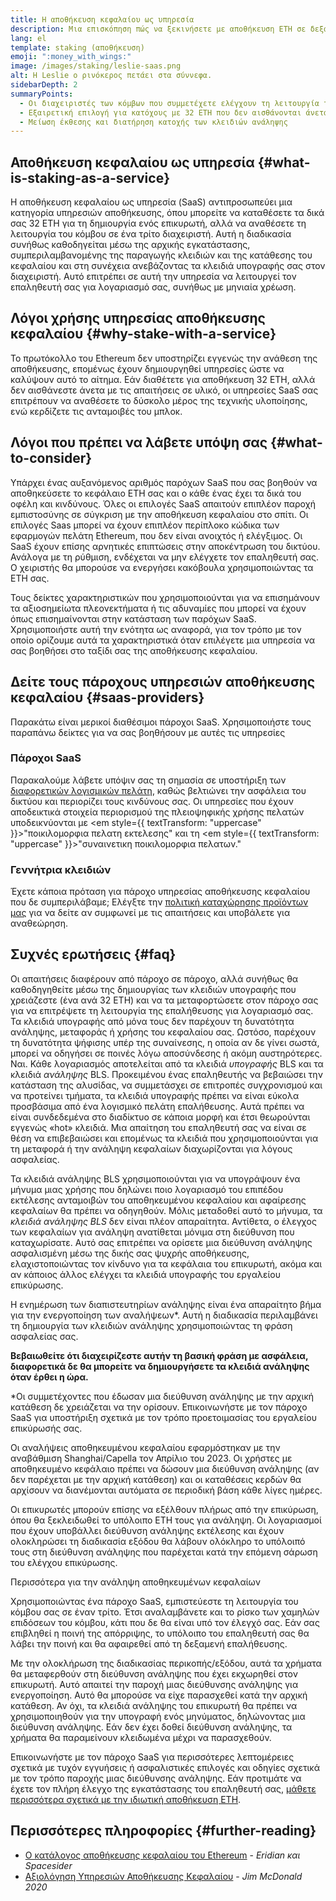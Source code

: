```yaml
---
title: Η αποθήκευση κεφαλαίου ως υπηρεσία
description: Μια επισκόπηση πώς να ξεκινήσετε με αποθήκευση ETH σε δεξαμενή
lang: el
template: staking (αποθήκευση)
emoji: ":money_with_wings:"
image: /images/staking/leslie-saas.png
alt: Η Leslie ο ρινόκερος πετάει στα σύννεφα.
sidebarDepth: 2
summaryPoints:
  - Οι διαχειριστές των κόμβων που συμμετέχετε ελέγχουν τη λειτουργία του λογισμικού σας επαλήθευσης
  - Εξαιρετική επιλογή για κατόχους με 32 ETH που δεν αισθάνονται άνετα με την τεχνική πολυπλοκότητα της λειτουργίας ενός κόμβου
  - Μείωση έκθεσης και διατήρηση κατοχής των κλειδιών ανάληψης
---
```


## Αποθήκευση κεφαλαίου ως υπηρεσία {#what-is-staking-as-a-service}

Η αποθήκευση κεφαλαίου ως υπηρεσία (SaaS) αντιπροσωπεύει μια κατηγορία υπηρεσιών αποθήκευσης, όπου μπορείτε να καταθέσετε τα δικά σας 32 ETH για τη δημιουργία ενός επικυρωτή, αλλά να αναθέσετε τη λειτουργία του κόμβου σε ένα τρίτο διαχειριστή. Αυτή η διαδικασία συνήθως καθοδηγείται μέσω της αρχικής εγκατάστασης, συμπεριλαμβανομένης της παραγωγής κλειδιών και της κατάθεσης του κεφαλαίου και στη συνέχεια ανεβάζοντας τα κλειδιά υπογραφής σας στον διαχειριστή. Αυτό επιτρέπει σε αυτή την υπηρεσία να λειτουργεί τον επαληθευτή σας για λογαριασμό σας, συνήθως με μηνιαία χρέωση.

## Λόγοι χρήσης υπηρεσίας αποθήκευσης κεφαλαίου {#why-stake-with-a-service}

Το πρωτόκολλο του Ethereum δεν υποστηρίζει εγγενώς την ανάθεση της αποθήκευσης, επομένως έχουν δημιουργηθεί υπηρεσίες ώστε να καλύψουν αυτό το αίτημα. Εάν διαθέτετε για αποθήκευση 32 ETH, αλλά δεν αισθάνεστε άνετα με τις απαιτήσεις σε υλικό, οι υπηρεσίες SaaS σας επιτρέπουν να αναθέσετε το δύσκολο μέρος της τεχνικής υλοποίησης, ενώ κερδίζετε τις ανταμοιβές του μπλοκ.

<CardGrid>
  <Card title="Ο επαληθευτής σας" emoji=":desktop_computer:" description="Deposit your own 32 ETH to activate your own set of signing keys that will participate in Ethereum consensus. Monitor your progress with dashboards to watch those ETH rewards accumulate." />
  <Card title="Εύκολη έναρξη" emoji="🏁" description="Forget about hardware specs, setup, node maintenance and upgrades. SaaS providers let you outsource the hard part by uploading your own signing credentials, allowing them to run a validator on your behalf, for a small cost." />
  <Card title="Περιορίστε τον κίνδυνο" emoji=":shield:" description="In many cases users do not have to give up access to the keys that enable withdrawing or transferring staked funds. These are different from the signing keys, and can be stored separately to limit (but not eliminate) your risk as a staker." />
</CardGrid>

<StakingComparison page="saas" />

## Λόγοι που πρέπει να λάβετε υπόψη σας {#what-to-consider}

Υπάρχει ένας αυξανόμενος αριθμός παρόχων SaaS που σας βοηθούν να αποθηκεύσετε το κεφάλαιο ETH σας και ο κάθε ένας έχει τα δικά του οφέλη και κινδύνους. Όλες οι επιλογές SaaS απαιτούν επιπλέον παροχή εμπιστοσύνης σε σύγκριση με την αποθήκευση κεφαλαίου στο σπίτι. Οι επιλογές Saas μπορεί να έχουν επιπλέον περίπλοκο κώδικα των εφαρμογών πελάτη Ethereum, που δεν είναι ανοιχτός ή ελέγξιμος. Οι SaaS έχουν επίσης αρνητικές επιπτώσεις στην αποκέντρωση του δικτύου. Ανάλογα με τη ρύθμιση, ενδέχεται να μην ελέγχετε τον επαληθευτή σας. Ο χειριστής θα μπορούσε να ενεργήσει κακόβουλα χρησιμοποιώντας τα ETH σας.

Τους δείκτες χαρακτηριστικών που χρησιμοποιούνται για να επισημάνουν τα αξιοσημείωτα πλεονεκτήματα ή τις αδυναμίες που μπορεί να έχουν όπως επισημαίνονται στην κατάσταση των παρόχων SaaS. Χρησιμοποιήστε αυτή την ενότητα ως αναφορά, για τον τρόπο με τον οποίο ορίζουμε αυτά τα χαρακτηριστικά όταν επιλέγετε μια υπηρεσία να σας βοηθήσει στο ταξίδι σας της αποθήκευσης κεφαλαίου.

<StakingConsiderations page="saas" />

## Δείτε τους πάροχους υπηρεσιών αποθήκευσης κεφαλαίου {#saas-providers}

Παρακάτω είναι μερικοί διαθέσιμοι πάροχοι SaaS. Χρησιμοποιήστε τους παραπάνω δείκτες για να σας βοηθήσουν με αυτές τις υπηρεσίες

<ProductDisclaimer />

### Πάροχοι SaaS

<StakingProductsCardGrid category="saas" />

Παρακαλούμε λάβετε υπόψιν σας τη σημασία σε υποστήριξη των [διαφορετικών λογισμικών πελάτη](/developers/docs/nodes-and-clients/client-diversity/), καθώς βελτιώνει την ασφάλεια του δικτύου και περιορίζει τους κινδύνους σας. Οι υπηρεσίες που έχουν αποδεικτικά στοιχεία περιορισμού της πλειοψηφικής χρήσης πελατών υποδεικνύονται με <em style={{ textTransform: "uppercase" }}>"ποικιλομορφια πελατη εκτελεσης"</em> και τη <em style={{ textTransform: "uppercase" }}>"συναινετικη ποικιλομορφια πελατων."</em>

### Γεννήτρια κλειδιών

<StakingProductsCardGrid category="keyGen" />

Έχετε κάποια πρόταση για πάροχο υπηρεσίας αποθήκευσης κεφαλαίου που δε συμπεριλάβαμε; Ελέγξτε την [πολιτική καταχώρησης προϊόντων μας](/contributing/adding-staking-products/) για να δείτε αν συμφωνεί με τις απαιτήσεις και υποβάλετε για αναθεώρηση.

## Συχνές ερωτήσεις {#faq}

<ExpandableCard title="Ποιος κρατάει τα κλειδιά μου;" eventCategory="SaasStaking" eventName="clicked who holds my keys">
Οι απαιτήσεις διαφέρουν από πάροχο σε πάροχο, αλλά συνήθως θα καθοδηγηθείτε μέσω της δημιουργίας των κλειδιών υπογραφής που χρειάζεστε (ένα ανά 32 ETH) και να τα μεταφορτώσετε στον πάροχο σας για να επιτρέψετε τη λειτουργία της επαλήθευσης για λογαριασμό σας. Τα κλειδιά υπογραφής από μόνα τους δεν παρέχουν τη δυνατότητα ανάληψης, μεταφοράς ή χρήσης του κεφαλαίου σας. Ωστόσο, παρέχουν τη δυνατότητα ψήφισης υπέρ της συναίνεσης, η οποία αν δε γίνει σωστά, μπορεί να οδηγήσει σε ποινές λόγω αποσύνδεσης ή ακόμη αυστηρότερες.
</ExpandableCard>

<ExpandableCard title="Υπάρχουν δύο σετ κλειδιών;" eventCategory="SaasStaking" eventName="clicked so there are two sets of keys">
Ναι. Κάθε λογαριασμός αποτελείται από τα κλειδιά <em>υπογραφής</em> BLS και τα κλειδιά <em>ανάληψης</em> BLS. Προκειμένου ένας επαληθευτής να βεβαιώσει την κατάσταση της αλυσίδας, να συμμετάσχει σε επιτροπές συγχρονισμού και να προτείνει τμήματα, τα κλειδιά υπογραφής πρέπει να είναι εύκολα προσβάσιμα από ένα λογισμικό πελάτη επαλήθευσης. Αυτά πρέπει να είναι συνδεδεμένα στο διαδίκτυο σε κάποια μορφή και έτσι θεωρούνται εγγενώς «hot» κλειδιά. Μια απαίτηση του επαληθευτή σας να είναι σε θέση να επιβεβαιώσει και επομένως τα κλειδιά που χρησιμοποιούνται για τη μεταφορά ή την ανάληψη κεφαλαίων διαχωρίζονται για λόγους ασφαλείας.

Τα κλειδιά ανάληψης BLS χρησιμοποιούνται για να υπογράψουν ένα μήνυμα μιας χρήσης που δηλώνει ποιο λογαριασμό του επιπέδου εκτέλεσης ανταμοιβών του αποθηκευμένου κεφαλαίου και αφαίρεσης κεφαλαίων θα πρέπει να οδηγηθούν. Μόλις μεταδοθεί αυτό το μήνυμα, τα <em>κλειδιά ανάληψης BLS</em> δεν είναι πλέον απαραίτητα. Αντίθετα, ο έλεγχος των κεφαλαίων για ανάληψη ανατίθεται μόνιμα στη διεύθυνση που καταχωρίσατε. Αυτό σας επιτρέπει να ορίσετε μια διεύθυνση ανάληψης ασφαλισμένη μέσω της δικής σας ψυχρής αποθήκευσης, ελαχιστοποιώντας τον κίνδυνο για τα κεφάλαια του επικυρωτή, ακόμα και αν κάποιος άλλος ελέγχει τα κλειδιά υπογραφής του εργαλείου επικύρωσης.

Η ενημέρωση των διαπιστευτηρίων ανάληψης είναι ένα απαραίτητο βήμα για την ενεργοποίηση των αναλήψεων\*. Αυτή η διαδικασία περιλαμβάνει τη δημιουργία των κλειδιών ανάληψης χρησιμοποιώντας τη φράση ασφαλείας σας.

<strong>Βεβαιωθείτε ότι διαχειρίζεστε αυτήν τη βασική φράση με ασφάλεια, διαφορετικά δε θα μπορείτε να δημιουργήσετε τα κλειδιά ανάληψης όταν έρθει η ώρα.</strong>

\*Οι συμμετέχοντες που έδωσαν μια διεύθυνση ανάληψης με την αρχική κατάθεση δε χρειάζεται να την ορίσουν. Επικοινωνήστε με τον πάροχο SaaS για υποστήριξη σχετικά με τον τρόπο προετοιμασίας του εργαλείου επικύρωσής σας.
</ExpandableCard>

<ExpandableCard title="Πότε μπορώ να αποσύρω το κεφάλαιό μου;" eventCategory="SaasStaking" eventName="clicked when can I withdraw">
Οι αναλήψεις αποθηκευμένου κεφαλαίου εφαρμόστηκαν με την αναβάθμιση Shanghai/Capella τον Απρίλιο του 2023. Οι χρήστες με αποθηκευμένο κεφάλαιο πρέπει να δώσουν μια διεύθυνση ανάληψης (αν δεν παρέχεται με την αρχική κατάθεση) και οι καταθέσεις κερδών θα αρχίσουν να διανέμονται αυτόματα σε περιοδική βάση κάθε λίγες ημέρες.

Οι επικυρωτές μπορούν επίσης να εξέλθουν πλήρως από την επικύρωση, όπου θα ξεκλειδωθεί το υπόλοιπο ETH τους για ανάληψη. Οι λογαριασμοί που έχουν υποβάλλει διεύθυνση ανάληψης εκτέλεσης και έχουν ολοκληρώσει τη διαδικασία εξόδου θα λάβουν ολόκληρο το υπόλοιπό τους στη διεύθυνση ανάληψης που παρέχεται κατά την επόμενη σάρωση του ελέγχου επικύρωσης.

<ButtonLink href="/staking/withdrawals/">Περισσότερα για την ανάληψη αποθηκευμένων κεφαλαίων</ButtonLink>
</ExpandableCard>

<ExpandableCard title="Τι συμβαίνει εάν επιβληθεί η ποινή της απόρριψης;" eventCategory="SaasStaking" eventName="clicked what happens if I get slashed">
Χρησιμοποιώντας ένα πάροχο SaaS, εμπιστεύεστε τη λειτουργία του κόμβου σας σε έναν τρίτο. Έτσι αναλαμβάνετε και το ρίσκο των χαμηλών επιδόσεων του κόμβου, κάτι που δε θα είναι υπό τον έλεγχό σας. Εάν σας επιβληθεί η ποινή της απόρριψης, το υπόλοιπο του επαληθευτή σας θα λάβει την ποινή και θα αφαιρεθεί από τη δεξαμενή επαλήθευσης.

Με την ολοκλήρωση της διαδικασίας περικοπής/εξόδου, αυτά τα χρήματα θα μεταφερθούν στη διεύθυνση ανάληψης που έχει εκχωρηθεί στον επικυρωτή. Αυτό απαιτεί την παροχή μιας διεύθυνσης ανάληψης για ενεργοποίηση. Αυτό θα μπορούσε να είχε παρασχεθεί κατά την αρχική κατάθεση. Αν όχι, τα κλειδιά ανάληψης του επικυρωτή θα πρέπει να χρησιμοποιηθούν για την υπογραφή ενός μηνύματος, δηλώνοντας μια διεύθυνση ανάληψης. Εάν δεν έχει δοθεί διεύθυνση ανάληψης, τα χρήματα θα παραμείνουν κλειδωμένα μέχρι να παρασχεθούν.

Επικοινωνήστε με τον πάροχο SaaS για περισσότερες λεπτομέρειες σχετικά με τυχόν εγγυήσεις ή ασφαλιστικές επιλογές και οδηγίες σχετικά με τον τρόπο παροχής μιας διεύθυνσης ανάληψης. Εάν προτιμάτε να έχετε τον πλήρη έλεγχο της εγκατάστασης του επαληθευτή σας, <a href="/staking/solo/">μάθετε περισσότερα σχετικά με την ιδιωτική αποθήκευση ETH</a>.
</ExpandableCard>

## Περισσότερες πληροφορίες {#further-reading}

- [Ο κατάλογος αποθήκευσης κεφαλαίου του Ethereum](https://www.staking.directory/) - _Eridian και Spacesider_
- [Αξιολόγηση Υπηρεσιών Αποθήκευσης Κεφαλαίου](https://www.attestant.io/posts/evaluating-staking-services/) - _Jim McDonald 2020_
